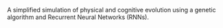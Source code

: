 A simplified simulation of physical and cognitive evolution using a genetic algorithm and Recurrent Neural Networks (RNNs).
